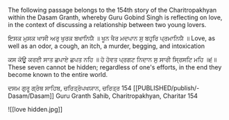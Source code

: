 The following passage belongs to the 154th story of the Charitropakhyan within the Dasam Granth, whereby Guru Gobind Singh is reflecting on love, in the context of discussing a relationship between two young lovers.

ਇਸਕ ਮੁਸਕ ਖਾਸੀ ਅਰੁ ਖੁਰਕ ਬਖਾਨਿਯੈ ॥ ਖੂਨ ਖੈਰ ਮਦਪਾਨ ਸੁ ਬਹੁਰਿ ਪ੍ਰਮਾਨਿਯੈ ॥
Love, as well as an odor, a cough, an itch, a murder, begging, and intoxication

ਕਸ ਕੋਊ ਕਰਈ ਸਾਤ ਛਪਾਏ ਛਪਤ ਨਹਿ ॥ ਹੋ ਹੋਵਤ ਪ੍ਰਗਟ ਨਿਦਾਨ ਸੁ ਸਾਰੀ ਸ੍ਰਿਸਟਿ ਮਹਿ ॥੬॥
These seven cannot be hidden; regardless of one's efforts, in the end they become known to the entire world.

ਦਸਮ ਗੁਰੂ ਗ੍ਰੰਥ ਸਾਹਿਬ, ਚਰਿਤ੍ਰੋਪਖਯਾਨ, ਚਰਿਤ੍ਰ 154
[[PUBLISHED/publish/-Dasam/Dasam]] Guru Granth Sahib, Charitropakhyan, Charitar 154

![[love hidden.jpg]]